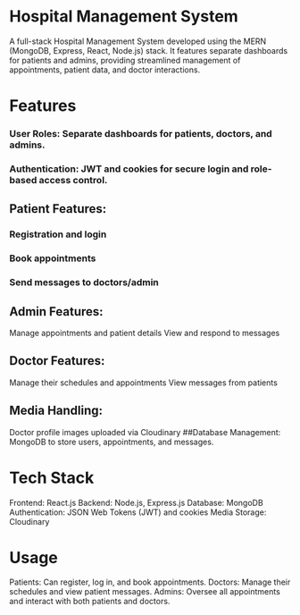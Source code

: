 # Hospital Management System
A full-stack Hospital Management System developed using the MERN (MongoDB, Express, React, Node.js) stack. It features separate dashboards for patients and admins, providing streamlined management of appointments, patient data, and doctor interactions.

# Features
### User Roles: Separate dashboards for patients, doctors, and admins.
### Authentication: JWT and cookies for secure login and role-based access control.

## Patient Features:
### Registration and login
### Book appointments
### Send messages to doctors/admin
## Admin Features:
Manage appointments and patient details
View and respond to messages
## Doctor Features:
Manage their schedules and appointments
View messages from patients
## Media Handling:
Doctor profile images uploaded via Cloudinary
##Database Management:
MongoDB to store users, appointments, and messages.

# Tech Stack
Frontend: React.js
Backend: Node.js, Express.js
Database: MongoDB
Authentication: JSON Web Tokens (JWT) and cookies
Media Storage: Cloudinary

# Usage
Patients: Can register, log in, and book appointments.
Doctors: Manage their schedules and view patient messages.
Admins: Oversee all appointments and interact with both patients and doctors.
